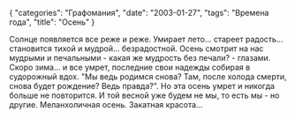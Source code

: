 {
   "categories": "Графомания",
   "date": "2003-01-27",
   "tags": "Времена года",
   "title": "Осень"
}

Солнце появляется все реже и реже. Умирает лето... стареет радость... становится тихой и мудрой... безрадостной. Осень смотрит на нас мудрыми и печальными - какая же мудрость без печали? - глазами. Скоро зима... и все умрет, последние свои надежды собирая в судорожный вдох. "Мы ведь родимся снова? Там, после холода смерти, снова будет рождение? Ведь правда?". Но эта осень умрет и никогда больше не повторится. И той весной уже будем не мы, то есть мы - но другие. Меланхоличная осень. Закатная красота...
